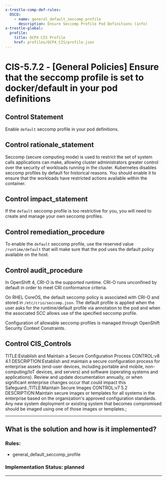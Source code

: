 ```yaml
---
x-trestle-comp-def-rules:
  OSCO:
    - name: general_default_seccomp_profile
      description: Ensure Seccomp Profile Pod Definitions (info)
x-trestle-global:
  profile:
    title: OCP4 CIS Profile
    href: profiles/OCP4_CIS/profile.json
---
```


# CIS-5.7.2 - \[General Policies\] Ensure that the seccomp profile is set to docker/default in your pod definitions

## Control Statement

Enable `default` seccomp profile in your pod definitions.

## Control rationale_statement

Seccomp (secure computing mode) is used to restrict the set of system calls applications can make, allowing cluster administrators greater control over the security of workloads running in the cluster. Kubernetes disables seccomp profiles by default for historical reasons. You should enable it to ensure that the workloads have restricted actions available within the container.

## Control impact_statement

If the `default` seccomp profile is too restrictive for you, you will need to create and manage your own seccomp profiles.

## Control remediation_procedure

To enable the `default` seccomp profile, use the reserved value `/runtime/default` that will make sure that the pod uses the default policy available on the host.

## Control audit_procedure

In OpenShift 4, CRI-O is the supported runtime. CRI-O runs unconfined by default in order to meet CRI conformance criteria. 

On RHEL CoreOS, the default seccomp policy is associated with CRI-O and stored in `/etc/crio/seccomp.json`. The default profile is applied when the user asks for the runtime/default profile via annotation to the pod and when the associated SCC allows use of the specified seccomp profile. 

Configuration of allowable seccomp profiles is managed through OpenShift Security Context Constraints.

## Control CIS_Controls

TITLE:Establish and Maintain a Secure Configuration Process CONTROL:v8 4.1 DESCRIPTION:Establish and maintain a secure configuration process for enterprise assets (end-user devices, including portable and mobile, non-computing/IoT devices, and servers) and software (operating systems and applications). Review and update documentation annually, or when significant enterprise changes occur that could impact this Safeguard.;TITLE:Maintain Secure Images CONTROL:v7 5.2 DESCRIPTION:Maintain secure images or templates for all systems in the enterprise based on the organization's approved configuration standards. Any new system deployment or existing system that becomes compromised should be imaged using one of those images or templates.;

______________________________________________________________________

## What is the solution and how is it implemented?

<!-- For implementation status enter one of: implemented, partial, planned, alternative, not-applicable -->

<!-- Note that the list of rules under ### Rules: is read-only and changes will not be captured after assembly to JSON -->

<!-- Add control implementation description here for control: CIS-5.7.2 -->

### Rules:

  - general_default_seccomp_profile

### Implementation Status: planned

______________________________________________________________________
